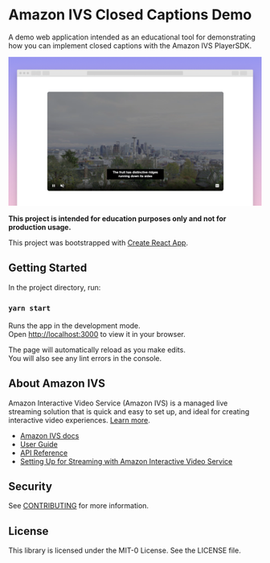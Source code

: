 # Amazon IVS Closed Captions Demo

A demo web application intended as an educational tool for demonstrating how you can implement closed captions with the Amazon IVS PlayerSDK.

<img src="closed-captions-demo.png" alt="Amazon IVS Closed Captions demo" />

**This project is intended for education purposes only and not for production usage.**

This project was bootstrapped with [Create React App](https://github.com/facebook/create-react-app).

## Getting Started

In the project directory, run:

### `yarn start`

Runs the app in the development mode.<br /> Open [http://localhost:3000](http://localhost:3000) to view it in your browser.

The page will automatically reload as you make edits.<br /> You will also see any lint errors in the console.


## About Amazon IVS
Amazon Interactive Video Service (Amazon IVS) is a managed live streaming solution that is quick and easy to set up, and ideal for creating interactive video experiences. [Learn more](https://aws.amazon.com/ivs/).

* [Amazon IVS docs](https://docs.aws.amazon.com/ivs/)
* [User Guide](https://docs.aws.amazon.com/ivs/latest/userguide/)
* [API Reference](https://docs.aws.amazon.com/ivs/latest/APIReference/)
* [Setting Up for Streaming with Amazon Interactive Video Service](https://aws.amazon.com/blogs/media/setting-up-for-streaming-with-amazon-ivs/)

## Security

See [CONTRIBUTING](CONTRIBUTING.md#security-issue-notifications) for more information.

## License

This library is licensed under the MIT-0 License. See the LICENSE file.
